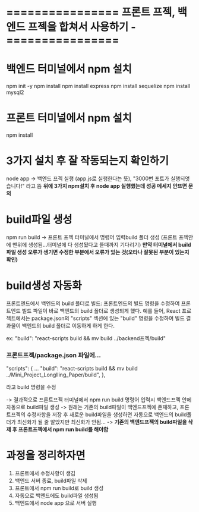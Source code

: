 # ================ 프론트 프젝, 백엔드 프젝을 합쳐서 사용하기 -================

# 백엔드 터미널에서 npm 설치
npm init -y
npm install
npm install express
npm install sequelize
npm install mysql2
# 프론트 터미널에서 npm 설치
npm install

# 3가지 설치 후 잘 작동되는지 확인하기
node app
-> 백엔드 프젝 실행 (app.js로 실행한다는 뜻), "3000번 포트가 실행되엇습니다!" 라고 뜸
**위에 3가지 npm설치 후 node app 실행했는데 성공 메세지 안뜨면 문의**

# build파일 생성 
npm run build 
-> 프론트 프젝 터미널에서 명령어 입력build 폴더 생성 (프론트 프젝안에 맨위에 생성됨...터미널에 다 생성됬다고 뜰때까지 기다리기)
**만약 터미널에서 build파일 생성 오류가 생기면 수정한 부분에서 오류가 있는 것(오타나 잘못된 부분이 있는지 확인)**

# build생성 자동화
프론트엔드에서 백엔드의 build 폴더로 빌드: 
프론트엔드의 빌드 명령을 수정하여 프론트엔드 빌드 파일이 바로 백엔드의 build 폴더로 생성되게 했다.
예를 들어, React 프로젝트에서는 package.json의 "scripts" 섹션에 있는 "build" 명령을 수정하여 빌드 결과물이 백엔드의 build 폴더로 이동하게 하게 한다.

ex: "build": "react-scripts build && mv build ../backend프젝/build"

### 프론트프젝/package.json 파일에...
  "scripts": {
    ...
    "build": "react-scripts build && mv build ../Mini_Project_Longlling_Paper/build",
  },

  라고 build 명령을 수정

  -> 결과적으로 프론트프젝 터미널에서 npm run build 명령어 입력시 백엔드프젝 안에 자동으로 build파일 생성
  -> 원래는 기존의 build파일이 백엔드프젝에 존재하고, 프론트프젝의 수정사항을 저장 후 새로운 build파일을 생성하면 자동으로 백엔드의 build폴더가 최신화가 될 줄 알았지만 최신화가 안됨...
  -> **기존의 백엔드프젝의 build파일을 삭제 후 프론트프젝에서 npm run build를 해야함**

  # 과정을 정리하자면
  1. 프론트에서 수정사항이 생김
  2. 백엔드 서버 종료, build파일 삭제
  3. 프론트에서 npm run build로 build 생성
  4. 자동으로 백엔드에도 build파일 생성됨
  5. 백엔드에서 node app 으로 서버 실행
   